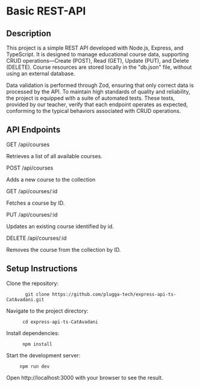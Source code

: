 
# Basic REST-API



## Description

This project is a simple REST API developed with Node.js, Express, and TypeScript. It is designed to manage educational course data, supporting CRUD operations—Create (POST), Read (GET), Update (PUT), and Delete (DELETE). Course resources are stored locally in the "db.json" file, without using an external database.

Data validation is performed through Zod, ensuring that only correct data is processed by the API. To maintain high standards of quality and reliability, the project is equipped with a suite of automated tests. These tests, provided by our teacher, verify that each endpoint operates as expected, conforming to the typical behaviors associated with CRUD operations.


## API Endpoints

GET /api/courses

Retrieves a list of all available courses.

POST /api/courses

Adds a new course to the collection

GET /api/courses/:id

Fetches a course by ID.

PUT /api/courses/:id

Updates an existing course identified by id.

DELETE /api/courses/:id

Removes the course from the collection by ID.

## Setup Instructions

Clone the repository:

           git clone https://github.com/plugga-tech/express-api-ts-CatAvadani.git
   
Navigate to the project directory: 

          cd express-api-ts-CatAvadani

Install dependencies: 
      
          npm install

Start the development server: 
         
         npm run dev

Open http://localhost:3000 with your browser to see the result.


